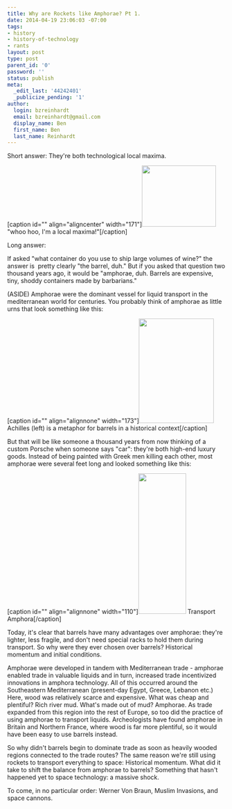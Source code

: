```yaml
---
title: Why are Rockets like Amphorae? Pt 1.
date: 2014-04-19 23:06:03 -07:00
tags:
- history
- history-of-technology
- rants
layout: post
type: post
parent_id: '0'
password: ''
status: publish
meta:
  _edit_last: '44242401'
  _publicize_pending: '1'
author:
  login: bzreinhardt
  email: bzreinhardt@gmail.com
  display_name: Ben
  first_name: Ben
  last_name: Reinhardt
---
```


<p>Short answer: They're both technological local maxima.</p>
<p>[caption id="" align="aligncenter" width="171"]<img src="{{ site.baseurl }}/assets/image_thumb%25255B7%25255D.png?imgmax=800" alt="" width="171" height="141" /> "whoo hoo, I'm a local maxima!"[/caption]</p>
<p>Long answer:</p>
<p>If asked "what container do you use to ship large volumes of wine?" the answer is  pretty clearly "the barrel, duh." But if you asked that question two thousand years ago, it would be "amphorae, duh. Barrels are expensive, tiny, shoddy containers made by barbarians."</p>
<p>(ASIDE) Amphorae were the dominant vessel for liquid transport in the mediterranean world for centuries. You probably think of amphorae as little urns that look something like this:</p>
<p>[caption id="" align="alignnone" width="173"]<img src="{{ site.baseurl }}/assets/28439-004-34F7DB18.jpg" alt="" width="173" height="241" /> Achilles (left) is a metaphor for barrels in a historical context[/caption]</p>
<p>But that will be like someone a thousand years from now thinking of a custom Porsche when someone says "car": they're both high-end luxury goods. Instead of being painted with Greek men killing each other, most amphorae were several feet long and looked something like this:</p>
<p>[caption id="" align="alignnone" width="110"]<img src="{{ site.baseurl }}/assets/30-inch-Torpedo-Amphora-1.jpg" alt="" width="110" height="324" /> Transport Amphora[/caption]</p>
<p>Today, it's clear that barrels have many advantages over amphorae: they're lighter, less fragile, and don't need special racks to hold them during transport. So why were they ever chosen over barrels? Historical momentum and initial conditions.</p>
<p>Amphorae were developed in tandem with Mediterranean trade - amphorae enabled trade in valuable liquids and in turn, increased trade incentivized innovations in amphora technology. All of this occurred around the Southeastern Mediterranean (present-day Egypt, Greece, Lebanon etc.) Here, wood was relatively scarce and expensive. What was cheap and plentiful? Rich river mud. What's made out of mud? Amphorae. As trade expanded from this region into the rest of Europe, so too did the practice of using amphorae to transport liquids. Archeologists have found amphorae in Britain and Northern France, where wood is far more plentiful, so it would have been easy to use barrels instead.</p>
<p>So why didn't barrels begin to dominate trade as soon as heavily wooded regions connected to the trade routes? The same reason we're still using rockets to transport everything to space: Historical momentum. What did it take to shift the balance from amphorae to barrels? Something that hasn't happened yet to space technology: a massive shock.</p>
<p>To come, in no particular order: Werner Von Braun, Muslim Invasions, and space cannons.</p>
<p>&nbsp;</p>
